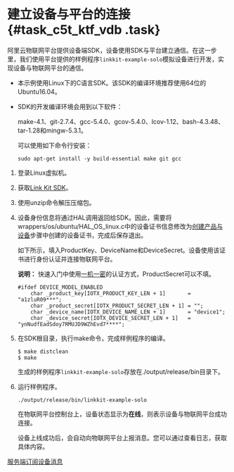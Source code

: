 # 建立设备与平台的连接 {#task_c5t_ktf_vdb .task}

阿里云物联网平台提供设备端SDK，设备使用SDK与平台建立通信。在这一步里，我们使用平台提供的样例程序`linkkit-example-solo`模拟设备进行开发，实现设备与物联网平台的通信。

-   本示例使用Linux下的C语言SDK。该SDK的编译环境推荐使用64位的Ubuntu16.04。
-   SDK的开发编译环境会用到以下软件：

    make-4.1、git-2.7.4、gcc-5.4.0、gcov-5.4.0、lcov-1.12、bash-4.3.48、tar-1.28和mingw-5.3.1。

    可以使用如下命令行安装：

    `sudo apt-get install -y build-essential make git gcc`


1.  登录Linux虚拟机。
2.  获取[Link Kit SDK](https://code.aliyun.com/linkkit/c-sdk/repository/archive.zip?ref=v3.0.1)。
3.  使用unzip命令解压压缩包。
4.  设备身份信息将通过HAL调用返回给SDK。因此，需要将wrappers/os/ubuntu/HAL\_OS\_linux.c中的设备证书信息修改为[创建产品与设备](intl.zh-CN/快速入门/创建产品与设备.md#)步骤中创建的设备证书，完成后保存退出。 

    如下所示，填入ProductKey、DeviceName和DeviceSecret。设备使用该证书进行身份认证并连接物联网平台。

    **说明：** 快速入门中使用[一机一密](../../../../intl.zh-CN/设备端开发指南/设备安全认证/一机一密.md#)的认证方式，ProductSecret可以不填。

    ``` {#codeblock_c3a_9jj_uhg}
    #ifdef DEVICE_MODEL_ENABLED
        char _product_key[IOTX_PRODUCT_KEY_LEN + 1]       = "a1zluR09***";
        char _product_secret[IOTX_PRODUCT_SECRET_LEN + 1] = "";
        char _device_name[IOTX_DEVICE_NAME_LEN + 1]       = "device1";
        char _device_secret[IOTX_DEVICE_SECRET_LEN + 1]   = "ynNudfEadSdoy7RMUJD9WZhEvd7****";
    ```

5.  在SDK根目录，执行make命令，完成样例程序的编译。 

    ``` {#codeblock_x4y_39w_mca}
    $ make distclean
    $ make
    ```

    生成的样例程序`linkkit-example-solo`存放在./output/release/bin目录下。

6.  运行样例程序。 

    ``` {#codeblock_dg5_hyy_ogc}
    ./output/release/bin/linkkit-example-solo
    ```

    在物联网平台控制台上，设备状态显示为**在线**，则表示设备与物联网平台成功连接。

    设备上线成功后，会自动向物联网平台上报消息。您可以通过查看日志，获取具体内容。


[服务端订阅设备消息](intl.zh-CN/快速入门/服务端订阅设备消息.md#)


